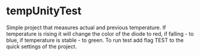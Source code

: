 # tempUnityTest
Simple project that measures actual and previous temperature. If temperature is rising it will change the color of the diode to red, if falling - to blue, if temperature is stable - to green. To run test add flag TEST to the quick settings of the project.
